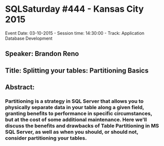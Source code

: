 # SQLSaturday #444 - Kansas City 2015
Event Date: 03-10-2015 - Session time: 14:30:00 - Track: Application  Database Development
## Speaker: Brandon Reno
## Title: Splitting your tables: Partitioning Basics
## Abstract:
### Partitioning is a strategy in SQL Server that allows you to physically separate data in your table along a given field, granting benefits to performance in specific circumstances, but at the cost of some additional maintenance. Here we'll discuss the benefits and drawbacks of Table Partitioning in MS SQL Server, as well as when you should, or should not, consider partitioning your tables.
